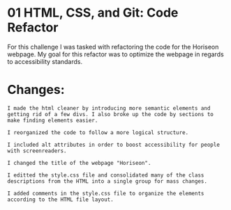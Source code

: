 # 01 HTML, CSS, and Git: Code Refactor

For this challenge I was tasked with refactoring the code for the Horiseon webpage. My goal for this refactor was to optimize the webpage in regards to accessibility standards.

# Changes:

```
I made the html cleaner by introducing more semantic elements and getting rid of a few divs. I also broke up the code by sections to make finding elements easier.

I reorganized the code to follow a more logical structure.

I included alt attributes in order to boost accessibility for people with screenreaders.

I changed the title of the webpage "Horiseon".

I editted the style.css file and consolidated many of the class descriptions from the HTML into a single group for mass changes.

I added comments in the style.css file to organize the elements according to the HTML file layout.

```
